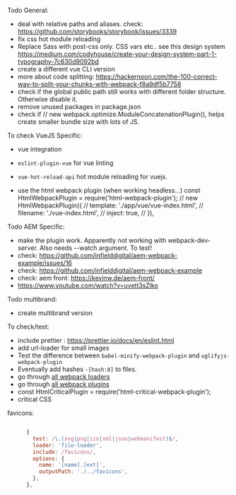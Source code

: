 
Todo General:
- deal with relative paths and aliases. check: https://github.com/storybooks/storybook/issues/3339
- fix css hot module reloading
- Replace Sass with post-css only. CSS vars etc..
see this design system https://medium.com/codyhouse/create-your-design-system-part-1-typography-7c630d9092bd
- create a different vue CLI version
- more about code splitting: https://hackernoon.com/the-100-correct-way-to-split-your-chunks-with-webpack-f8a9df5b7758
- check if the global public path still works with different folder structure. Otherwise disable it.
- remove unused packages in package.json
- check if     // new webpack.optimize.ModuleConcatenationPlugin(), helps create smaller bundle size with lots of JS.

To check VueJS Specific:
- vue integration
- `eslint-plugin-vue` for vue linting
- `vue-hot-reload-api` hot module reloading for vuejs.

- use the html webpack plugin (when working headless...)
  const HtmlWebpackPlugin = require('html-webpack-plugin');
    // new HtmlWebpackPlugin({
    //   template: './app/vue/vue-index.html',
    //   filename: './vue-index.html',
    //   inject: true,
    // }),


Todo AEM Specific:
- make the plugin work. Apparently not working with webpack-dev-server. Also needs --watch argument. To test!
- check: https://github.com/infielddigital/aem-webpack-example/issues/16
- check: https://github.com/infielddigital/aem-webpack-example
- check: aem front: https://kevinw.de/aem-front/
- https://www.youtube.com/watch?v=uvett3sZlko

Todo multibrand:
- create multibrand version

To check/test:
- include prettier : https://prettier.io/docs/en/eslint.html
- add url-loader for small images
- Test the difference between `babel-minify-webpack-plugin` and `uglifyjs-webpack-plugin`
- Eventually add hashes `-[hash:8]` to files.
- go through [all webpack loaders](https://webpack.js.org/loaders/)
- go through [all webpack plugins](https://webpack.js.org/plugins/)
- const HtmlCriticalPlugin = require('html-critical-webpack-plugin');
- critical CSS

favicons:
````javascript

      {
        test: /\.(svg|png|ico|xml|json|webmanifest)$/,
        loader: 'file-loader',
        include: /favicons/,
        options: {
          name: '[name].[ext]',
          outputPath: './../favicons',
        },
      },
````
